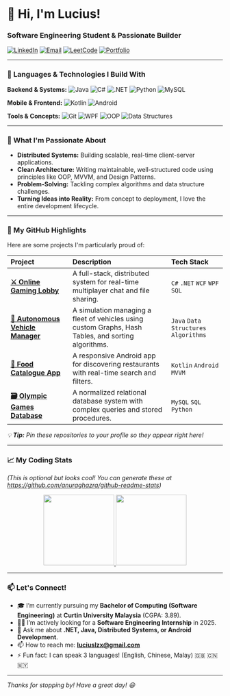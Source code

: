 # 👋 Hi, I'm Lucius! 
### Software Engineering Student & Passionate Builder

[![LinkedIn](https://img.shields.io/badge/LinkedIn-0A66C2?style=for-the-badge&logo=linkedin&logoColor=white)](https://linkedin.com/in/your-profile)
[![Email](https://img.shields.io/badge/Email-D14836?style=for-the-badge&logo=gmail&logoColor=white)](mailto:luciuslzx@gmail.com)
[![LeetCode](https://img.shields.io/badge/LeetCode-FFA116?style=for-the-badge&logo=leetcode&logoColor=black)](https://leetcode.com/u/your-profile/)
[![Portfolio](https://img.shields.io/badge/Portfolio-%23000000.svg?style=for-the-badge&logo=react&logoColor=white)](https://your-portfolio-website.com) *<!-- (Pro tip: Make one!) -->*

---

### 🧰 Languages & Technologies I Build With

**Backend & Systems:**
![Java](https://img.shields.io/badge/Java-%23ED8B00.svg?style=for-the-badge&logo=openjdk&logoColor=white)
![C#](https://img.shields.io/badge/C%23-239120?style=for-the-badge&logo=c-sharp&logoColor=white)
![.NET](https://img.shields.io/badge/.NET-512BD4?style=for-the-badge&logo=dotnet&logoColor=white)
![Python](https://img.shields.io/badge/Python-3776AB?style=for-the-badge&logo=python&logoColor=white)
![MySQL](https://img.shields.io/badge/MySQL-4479A1?style=for-the-badge&logo=mysql&logoColor=white)

**Mobile & Frontend:**
![Kotlin](https://img.shields.io/badge/Kotlin-7F52FF?style=for-the-badge&logo=kotlin&logoColor=white)
![Android](https://img.shields.io/badge/Android-3DDC84?style=for-the-badge&logo=android&logoColor=white)

**Tools & Concepts:**
![Git](https://img.shields.io/badge/Git-F05032?style=for-the-badge&logo=git&logoColor=white)
![WPF](https://img.shields.io/badge/WPF-%230078D7.svg?style=for-the-badge&logo=.net&logoColor=white)
![OOP](https://img.shields.io/badge/OOP-%23FF6F00.svg?style=for-the-badge&logo=oop&logoColor=white) <!-- This one is a custom badge for fun -->
![Data Structures](https://img.shields.io/badge/Data_Structures-%2300599C.svg?style=for-the-badge&logo=datastructures&logoColor=white) <!-- Another custom badge -->

---

### 🚀 What I'm Passionate About

- **Distributed Systems:** Building scalable, real-time client-server applications.
- **Clean Architecture:** Writing maintainable, well-structured code using principles like OOP, MVVM, and Design Patterns.
- **Problem-Solving:** Tackling complex algorithms and data structure challenges.
- **Turning Ideas into Reality:** From concept to deployment, I love the entire development lifecycle.

---

### 🔭 My GitHub Highlights

Here are some projects I'm particularly proud of:

| Project | Description | Tech Stack |
| :--- | :--- | :--- |
| [**⚔️ Online Gaming Lobby**](https://github.com/your-username/gaming-lobby) | A full-stack, distributed system for real-time multiplayer chat and file sharing. | `C#` `.NET` `WCF` `WPF` `SQL` |
| [**🚗 Autonomous Vehicle Manager**](https://github.com/your-username/avms) | A simulation managing a fleet of vehicles using custom Graphs, Hash Tables, and sorting algorithms. | `Java` `Data Structures` `Algorithms` |
| [**🍔 Food Catalogue App**](https://github.com/your-username/food-app) | A responsive Android app for discovering restaurants with real-time search and filters. | `Kotlin` `Android` `MVVM` |
| [**🗃️ Olympic Games Database**](https://github.com/your-username/olympic-db) | A normalized relational database system with complex queries and stored procedures. | `MySQL` `SQL` `Python` |

*💡 **Tip:** Pin these repositories to your profile so they appear right here!*

---

### 📈 My Coding Stats

*(This is optional but looks cool! You can generate these at https://github.com/anuraghazra/github-readme-stats)*

<p align="center">
  <a href="https://github.com/anuraghazra/github-readme-stats">
    <img height="165" src="https://github-readme-stats.vercel.app/api?username=your-username&show_icons=true&theme=radical&hide_border=true" />
  </a>
  <a href="https://github.com/anuraghazra/github-readme-stats">
    <img height="165" src="https://github-readme-stats.vercel.app/api/top-langs/?username=your-username&layout=compact&theme=radical&hide_border=true" />
  </a>
</p>

---

### 📫 Let's Connect!

- 🎓 I’m currently pursuing my **Bachelor of Computing (Software Engineering)** at **Curtin University Malaysia** (CGPA: 3.89).
- 👨‍💻 I’m actively looking for a **Software Engineering Internship** in 2025.
- 💬 Ask me about **.NET, Java, Distributed Systems, or Android Development**.
- 📫 How to reach me: **luciuslzx@gmail.com**
- ⚡ Fun fact: I can speak 3 languages! (English, Chinese, Malay) 🇬🇧 🇨🇳 🇲🇾

---

*Thanks for stopping by! Have a great day! 😄*
